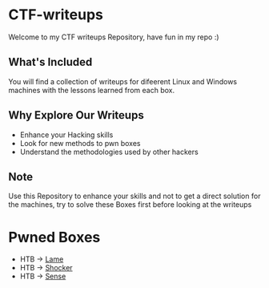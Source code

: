 # CTF-writeups


Welcome to my CTF writeups Repository, have fun in my repo :)



## What's Included

You will find a collection of writeups for difeerent Linux and Windows machines with the lessons learned from each box.

## Why Explore Our Writeups

- Enhance your Hacking skills
- Look for new methods to pwn boxes
- Understand the methodologies used by other hackers




## Note

Use this Repository to enhance your skills and not to get a direct solution for the machines, try to solve these Boxes first before looking at the writeups

# Pwned Boxes

- HTB  -> [Lame](HTB/Lame.md)
- HTB  ->  [Shocker](HTB/Shocker.md)
-  HTB  ->  [Sense](HTB/Sense.md)
